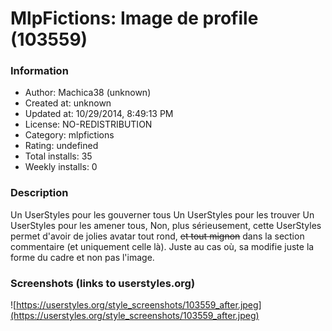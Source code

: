 # MlpFictions: Image de profile (103559)

### Information
- Author: Machica38 (unknown)
- Created at: unknown
- Updated at: 10/29/2014, 8:49:13 PM
- License: NO-REDISTRIBUTION
- Category: mlpfictions
- Rating: undefined
- Total installs: 35
- Weekly installs: 0


### Description
Un UserStyles pour les gouverner tous
Un UserStyles pour les trouver
Un UserStyles pour les amener tous,
Non, plus sérieusement, cette UserStyles permet d'avoir de jolies avatar tout rond, <s>et tout mignon</s> dans la section commentaire (et uniquement celle là).
Juste au cas où, sa modifie juste la forme du cadre et non pas l'image.


### Screenshots (links to userstyles.org)
![https://userstyles.org/style_screenshots/103559_after.jpeg](https://userstyles.org/style_screenshots/103559_after.jpeg)


